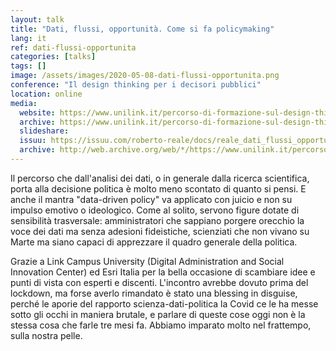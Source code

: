 ```yaml
---
layout: talk
title: "Dati, flussi, opportunità. Come si fa policymaking"
lang: it
ref: dati-flussi-opportunita
categories: [talks]
tags: []
image: /assets/images/2020-05-08-dati-flussi-opportunita.png
conference: "Il design thinking per i decisori pubblici"
location: online
media:
  website: https://www.unilink.it/percorso-di-formazione-sul-design-thinking/
  archive: https://www.unilink.it/percorso-di-formazione-sul-design-thinking/
  slideshare:
  issuu: https://issuu.com/roberto-reale/docs/reale_dati_flussi_opportunit__20200508
  archive: http://web.archive.org/web/*/https://www.unilink.it/percorso-di-formazione-sul-design-thinking/
---
```


Il percorso che dall'analisi dei dati, o in generale dalla ricerca scientifica, porta alla decisione politica è molto meno scontato di quanto si pensi. E anche il mantra "data-driven policy" va applicato con juicio e non su impulso emotivo o ideologico. Come al solito, servono figure dotate di sensibilità trasversale: amministratori che sappiano porgere orecchio la voce dei dati ma senza adesioni fideistiche, scienziati che non vivano su Marte ma siano capaci di apprezzare il quadro generale della politica.

Grazie a Link Campus University (Digital Administration and Social Innovation Center) ed Esri Italia per la bella occasione di scambiare idee e punti di vista con esperti e discenti. L'incontro avrebbe dovuto prima del lockdown, ma forse averlo rimandato è stato una blessing in disguise, perché le aporie del rapporto scienza-dati-politica la Covid ce le ha messe sotto gli occhi in maniera brutale, e parlare di queste cose oggi non è la stessa cosa che farle tre mesi fa. Abbiamo imparato molto nel frattempo, sulla nostra pelle.
